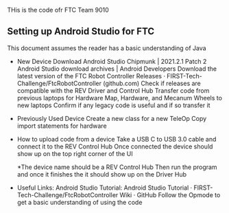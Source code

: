 THis is the code ofr FTC Team 9010

## Setting up Android Studio for FTC
This document assumes the reader has a basic understanding of Java
* New Device
Download Android Studio Chipmunk | 2021.2.1 Patch 2
Android Studio download archives  |  Android Developers
Download the latest version of the FTC Robot Controller
Releases · FIRST-Tech-Challenge/FtcRobotController (github.com)
Check if releases are compatible with the REV Driver and Control Hub
Transfer code from previous laptops for Hardware Map, Hardware, and Mecanum Wheels to new laptops
Confirm if any legacy code is useful and if so transfer it

* Previously Used Device
Create a new class for a new TeleOp
Copy import statements for hardware

* How to upload code from a device
Take a USB C to USB 3.0 cable and connect it to the REV Control Hub
Once connected the device should show up on the top right corner of the UI


	*The device name should be a REV Control Hub
Then run the program and once it finishes the it should show up on the Driver Hub

* Useful Links:
Android Studio Tutorial:
Android Studio Tutorial · FIRST-Tech-Challenge/FtcRobotController Wiki · GitHub
Follow the Opmode to get a basic understanding of using the code
